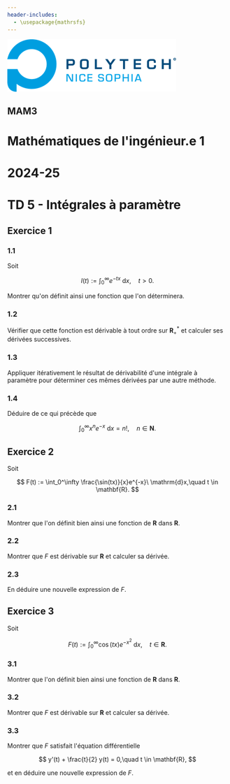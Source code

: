 ```yaml
---
header-includes:
  - \usepackage{mathrsfs}
---
```

![PNS](https://raw.githubusercontent.com/pns-mam/mi1/master/logo-pns.png)

## MAM3

# Mathématiques de l'ingénieur.e 1

# 2024-25

# TD 5 - Intégrales à paramètre

## Exercice 1

### 1.1
Soit

$$ I(t) := \int_0^\infty e^{-tx}\ \mathrm{d}x,\quad t > 0. $$

Montrer qu'on définit ainsi une fonction que l'on déterminera.

### 1.2
Vérifier que cette fonction est dérivable à tout ordre sur $\mathbf{R}^*_+$ et calculer ses dérivées successives.

### 1.3
Appliquer itérativement le résultat de dérivabilité d'une intégrale à paramètre pour déterminer ces mêmes dérivées par une autre méthode.

### 1.4
Déduire de ce qui précède que

$$ \int_0^\infty x^n e^{-x}\ \mathrm{d}x = n!,\quad n \in \mathbf{N}. $$

## Exercice 2
Soit

$$ F(t) := \int_0^\infty \frac{\sin(tx)}{x}e^{-x}\ \mathrm{d}x,\quad t \in \mathbf{R}. $$

### 2.1
Montrer que l'on définit bien ainsi une fonction de $\mathbf{R}$ dans $\mathbf{R}$.

### 2.2
Montrer que $F$ est dérivable sur $\mathbf{R}$ et calculer sa dérivée.

### 2.3
En déduire une nouvelle expression de $F$.

## Exercice 3
Soit

$$ F(t) := \int_0^\infty \cos(tx)e^{-x^2}\ \mathrm{d}x,\quad t \in \mathbf{R}. $$

### 3.1
Montrer que l'on définit bien ainsi une fonction de $\mathbf{R}$ dans $\mathbf{R}$.

### 3.2
Montrer que $F$ est dérivable sur $\mathbf{R}$ et calculer sa dérivée.

### 3.3
Montrer que $F$ satisfait l'équation différentielle

$$ y'(t) + \frac{t}{2} y(t) = 0,\quad t \in \mathbf{R}, $$

et en déduire une nouvelle expression de $F$.